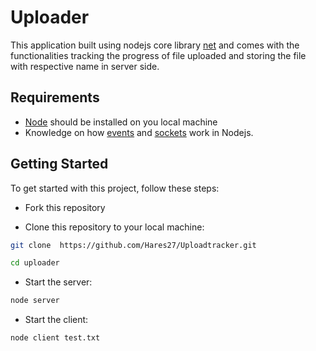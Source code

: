 # Uploader

This application built using nodejs core library [net](https://nodejs.org/docs/latest/api/net.html) and comes with the functionalities tracking the progress of file uploaded and storing the file with respective name in server side.

## Requirements

- [Node](https://nodejs.org/en) should be installed on you local machine
- Knowledge on how [events](https://nodejs.org/docs/latest/api/events.html) and [sockets](https://nodejs.org/docs/latest/api/net.html#class-netsocket) work in Nodejs.

## Getting Started

To get started with this project, follow these steps:

- Fork this repository

- Clone this repository to your local machine:

```bash
git clone  https://github.com/Hares27/Uploadtracker.git
```

```bash
cd uploader
```

- Start the server:

```bash
node server
```

- Start the client:

```bash
node client test.txt
```
